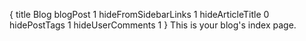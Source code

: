 {
    title Blog
    blogPost 1
    hideFromSidebarLinks 1
    hideArticleTitle 0
    hidePostTags 1
    hideUserComments 1
}
This is your blog's index page.
